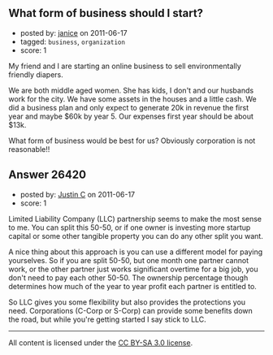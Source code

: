 ## What form of business should I start?

- posted by: [janice](https://stackexchange.com/users/-1/11287-janice) on 2011-06-17
- tagged: `business`, `organization`
- score: 1

My friend and I are starting an online business to sell environmentally friendly diapers.  

We are both middle aged women. She has kids, I don't and our husbands work for the city. We have some assets in the houses and a little cash. We did a business plan and only expect to generate 20k in revenue the first year and maybe $60k by year 5. Our expenses first year should be about $13k.

What form of business would be best for us? Obviously corporation is not reasonable!!


## Answer 26420

- posted by: [Justin C](https://stackexchange.com/users/-1/6947-justin-c) on 2011-06-17
- score: 1

Limited Liability Company (LLC) partnership seems to make the most sense to me. You can split this 50-50, or if one owner is investing more startup capital or some other tangible property you can do any other split you want.

A nice thing about this approach is you can use a different model for paying yourselves. So if you are split 50-50, but one month one partner cannot work, or the other partner just works significant overtime for a big job, you don't need to pay each other 50-50. The ownership percentage though determines how much of the year to year profit each partner is entitled to.

So LLC gives you some flexibility but also provides the protections you need. Corporations (C-Corp or S-Corp) can provide some benefits down the road, but while you're getting started I say stick to LLC.



---

All content is licensed under the [CC BY-SA 3.0 license](https://creativecommons.org/licenses/by-sa/3.0/).
